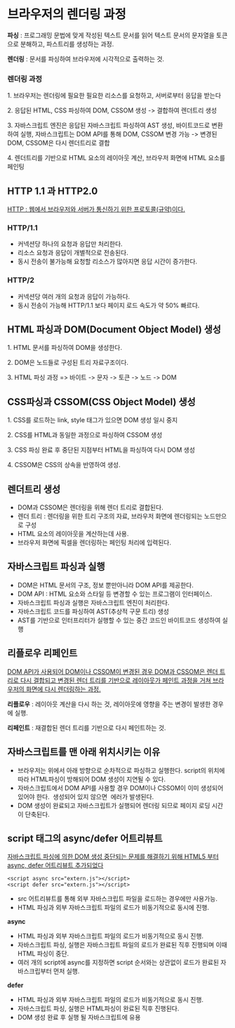 # 브라우저의 렌더링 과정

**파싱** : 프로그래밍 문법에 맞게 작성된 텍스트 문서를 읽어 텍스트 문서의 문자열을 토큰으로 분해하고, 파스트리를 생성하는 과정.

**렌더링** : 문서를 파싱하여 브라우저에 시각적으로 출력하는 것.

### 렌더링 과정

1\. 브라우저는 렌더링에 필요한 필요한 리소스를 요청하고, 서버로부터 응답을 받는다

2\. 응답된 HTML, CSS 파싱하여 DOM, CSSOM 생성 -> 결합하여 렌더트리 생성

3\. 자바스크립트 엔진은 응답된 자바스크립트 파싱하여 AST 생성, 바이트코드로 변환하여 실행, 자바스크립트는 DOM API를 통해 DOM, CSSOM 변경 가능 -> 변경된 DOM, CSSOM은 다시 렌더트리로 결합

4\. 렌더트리를 기반으로 HTML 요소의 레이아웃 계산, 브라우저 화면에 HTML 요소를 페인팅

## HTTP 1.1 과 HTTP2.0

<u>HTTP : 웹에서 브라우저와 서버가 통신하기 위한 프로토콜(규약)이다.</u>

### HTTP/1.1 

- 커넥션당 하나의 요청과 응답만 처리한다.
- 리소스 요청과 응답이 개별적으로 전송된다.
- 동시 전송이 불가능해 요청할 리소스가 많아지면 응답 시간이 증가한다.

### HTTP/2

- 커넥션당 여러 개의 요청과 응답이 가능하다.
- 동시 전송이 가능해 HTTP/1.1 보다 페이지 로드 속도가 약 50% 빠르다.

## HTML 파싱과 DOM(Document Object Model) 생성

1\. HTML 문서를 파싱하여 DOM을 생성한다.

2\. DOM은 노드들로 구성된 트리 자료구조이다.

3\. HTML 파싱 과정 => 바이트 -> 문자 -> 토큰 -> 노드 -> DOM

## CSS파싱과 CSSOM(CSS Object Model) 생성

1\. CSS를 로드하는 link, style 태그가 있으면 DOM 생성 일시 중지

2\. CSS를 HTML과 동일한 과정으로 파싱하여 CSSOM 생성

3\. CSS 파싱 완료 후 중단된 지점부터 HTML을 파싱하여 다시 DOM 생성

4\. CSSOM은 CSS의 상속을 반영하여 생성.

## 렌더트리 생성

- DOM과 CSSOM은 렌더링을 위해 렌더 트리로 결합된다.
- 렌더 트리 : 렌더링을 위한 트리 구조의 자료, 브라우저 화면에 렌더링되는 노드만으로 구성
- HTML 요소의 레이아웃을 계산하는데 사용.
- 브라우저 화면에 픽셀을 렌더링하는 페인팅 처리에 입력된다.

## 자바스크립트 파싱과 실행

- DOM은 HTML 문서의 구조, 정보 뿐만아니라 DOM API를 제공한다.
- DOM API : HTML 요소와 스타일 등 변경할 수 있는 프로그램이 인터페이스.
- 자바스크립트 파싱과 실행은 자바스크립트 엔진이 처리한다.
- 자바스크립트 코드를 파싱하여 AST(추상적 구문 트리) 생성
- AST를 기반으로 인터프리터가 실행할 수 있는 중간 코드인 바이트코드 생성하여 실행

## 리플로우 리페인트

<u>DOM API가 사용되어 DOM이나 CSSOM이 변경된 경우 DOM과 CSSOM은 렌더 트리로 다시 결합되고 변경된 렌더 트리를 기반으로 레이아웃가 페인트 과정을 거쳐 브라우저의 화면에 다시 렌더링하는 과정.</u>

**리플로우** : 레이아웃 계산을 다시 하는 것, 레이아웃에 영향을 주는 변경이 발생한 경우에 실행.

**리페인트** : 재결합된 렌더 트리를 기반으로 다시 페인트하는 것.

## 자바스크립트를 맨 아래 위치시키는 이유

- 브라우저는 위에서 아래 방향으로 순차적으로 파싱하고 실행한다. script의 위치에 따라 HTML파싱이 방해되어 DOM 생성이 지연될 수 있다.
- 자바스크립트에서 DOM API를 사용할 경우 DOM이나 CSSOM이 이미 생성되어 있어야 한다.  생성되어 있지 않으면  에러가 발생된다.
- DOM 생성이 완료되고 자바스크립트가 실행되어 렌더링 되므로 페이지 로딩 시간이 단축된다.

## script 태그의 async/defer 어트리뷰트

<u>자바스크립트 파싱에 의한 DOM 생성 중단되는 문제를 해결하기 위해 HTML5 부터 async, defer 어트리뷰트 추가되었다</u>

```
<script async src="extern.js"></script>
<script defer src="extern.js"></script>
```

- src 어트리뷰트를 통해 외부 자바스크립트 파일을 로드하는 경우에만 사용가능.
- HTML 파싱과 외부 자바스크립트 파일의 로드가 비동기적으로 동시에 진행.

**async**

- HTML 파싱과 외부 자바스크립트 파일의 로드가 비동기적으로 동시 진행.
- 자바스크립트 파싱, 실행은 자바스크립트 파일의 로드가 완료된 직후 진행되며 이때 HTML 파싱이 중단.
- 여러 개의 script에 async를 지정하면 script 순서와는 상관없이 로드가 완료된 자바스크립부터 먼저 실행.

**defer**

- HTML 파싱과 외부 자바스크립트 파일의 로드가 비동기적으로 동시 진행.
- 자바스크립트 파싱, 실행은 HTML파싱이 완료된 직후 진행된다.
- DOM 생성 완료 후 실행 될 자바스크립트에 유용
